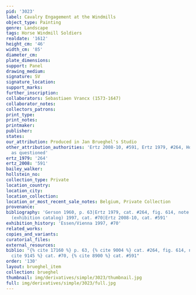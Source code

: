 ```yaml
---
pid: '3023'
label: Cavalry Engagement at the Windmills
object_type: Painting
genre: Landscape
tags: Horse Windmill Soldiers
realdate: '1612'
height_cm: '46'
width_cm: '85'
diameter_cm: 
plate_dimensions: 
support: Panel
drawing_medium: 
signature: SV
signature_location: 
support_marks: 
further_inscription: 
collaborators: Sebastiaen Vrancx (1573-1647)
collaborator_notes: 
collectors_patrons: 
print_type: 
print_notes: 
printmaker: 
publisher: 
states: 
our_attribution: Produced in Jan Brueghel's Studio
other_attribution_authorities: 'Ertz 2008-10, #591, Ertz 1979, #264, Honig database
  as questioned'
ertz_1979: '264'
ertz_2008: '591'
bailey_walker: 
hollstein_no: 
collection_type: Private
location_country: 
location_city: 
location_collection: 
location_or_most_recent_sale_notes: Belgium, Private Collection
provenance: 
bibliography: 'Gerson 1960, p. 63|Ertz 1979, cat. #264, fig. 614, note 934|Essen/Vienna
  (exhibition catalog) 1997, cat. #70|Ertz 2008-10, cat. #591'
exhibition_history: 'Essen/Vienna 1997, #70'
related_works: 
copies_and_variants: 
curatorial_files: 
external_resources: 
biblio: "{% cite 17160 %} p. 63, {% cite 9004 %} cat. #264, fig. 614, note 934, {%
  cite 9145 %} cat. #70, {% cite 8900 %} cat. #591"
order: '130'
layout: brueghel_item
collection: brueghel
thumbnail: img/derivatives/simple/3023/thumbnail.jpg
full: img/derivatives/simple/3023/full.jpg
---
```


